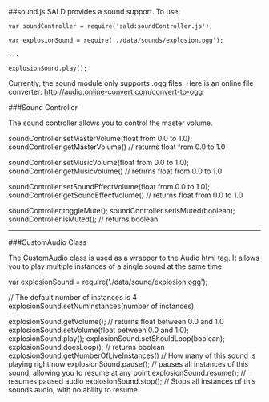 ##sound.js
SALD provides a sound support. To use:
```
var soundController = require('sald:soundController.js');

var explosionSound = require('./data/sounds/explosion.ogg');

...

explosionSound.play();

```

Currently, the sound module only supports .ogg files. Here is an online file converter:
http://audio.online-convert.com/convert-to-ogg

###Sound Controller

The sound controller allows you to control the master volume.

soundController.setMasterVolume(float from 0.0 to 1.0);
soundController.getMasterVolume() // returns float from 0.0 to 1.0

soundController.setMusicVolume(float from 0.0 to 1.0);
soundController.getMusicVolume() // returns float from 0.0 to 1.0

soundController.setSoundEffectVolume(float from 0.0 to 1.0);
soundController.getSoundEffectVolume() // returns float from 0.0 to 1.0

soundController.toggleMute();
soundController.setIsMuted(boolean);
soundController.isMuted(); // returns boolean

<hr />

###CustomAudio Class

The CustomAudio class is used as a wrapper to the Audio html tag. It allows you to play multiple instances of a single sound at the same time.

var explosionSound = require('./data/sound/explosion.ogg');

// The default number of instances is 4
explosionSound.setNumInstances(number of instances);

explosionSound.getVolume(); // returns float between 0.0 and 1.0
explosionSound.setVolume(float between 0.0 and 1.0);
explosionSound.play();
explosionSound.setShouldLoop(boolean);
explosionSound.doesLoop(); // returns boolean
explosionSound.getNumberOfLiveInstances() // How many of this sound is playing right now
explosionSound.pause(); // pauses all instances of this sound, allowing you to resume at any point
explosionSound.resume(); // resumes paused audio
explosionSound.stop(); // Stops all instances of this sounds audio, with no ability to resume
